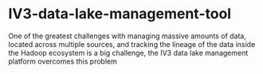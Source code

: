 # IV3-data-lake-management-tool
One of the greatest challenges with managing massive amounts of data, located across multiple sources, and tracking the lineage of the data inside the Hadoop ecosystem is a big challenge, the IV3 data lake management platform overcomes this problem 
